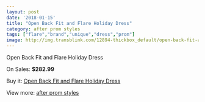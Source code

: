 ```yaml
---
layout: post
date: '2018-01-15'
title: "Open Back Fit and Flare Holiday Dress"
category: after prom styles
tags: ["flare","brand","unique","dress","prom"]
image: http://img.transblink.com/12894-thickbox_default/open-back-fit-and-flare-holiday-dress.jpg
---
```

Open Back Fit and Flare Holiday Dress

On Sales: **$282.99**
<a href="https://www.transblink.com/en/after-prom-styles/4156-open-back-fit-and-flare-holiday-dress.html"><amp-img layout="responsive" width="600" height="600" src="//img.transblink.com/12894-thickbox_default/open-back-fit-and-flare-holiday-dress.jpg" alt="Open Back Fit and Flare Holiday Dress 0" /></a>
<a href="https://www.transblink.com/en/after-prom-styles/4156-open-back-fit-and-flare-holiday-dress.html"><amp-img layout="responsive" width="600" height="600" src="//img.transblink.com/12898-thickbox_default/open-back-fit-and-flare-holiday-dress.jpg" alt="Open Back Fit and Flare Holiday Dress 1" /></a>
<a href="https://www.transblink.com/en/after-prom-styles/4156-open-back-fit-and-flare-holiday-dress.html"><amp-img layout="responsive" width="600" height="600" src="//img.transblink.com/12897-thickbox_default/open-back-fit-and-flare-holiday-dress.jpg" alt="Open Back Fit and Flare Holiday Dress 2" /></a>
<a href="https://www.transblink.com/en/after-prom-styles/4156-open-back-fit-and-flare-holiday-dress.html"><amp-img layout="responsive" width="600" height="600" src="//img.transblink.com/12896-thickbox_default/open-back-fit-and-flare-holiday-dress.jpg" alt="Open Back Fit and Flare Holiday Dress 3" /></a>
<a href="https://www.transblink.com/en/after-prom-styles/4156-open-back-fit-and-flare-holiday-dress.html"><amp-img layout="responsive" width="600" height="600" src="//img.transblink.com/12895-thickbox_default/open-back-fit-and-flare-holiday-dress.jpg" alt="Open Back Fit and Flare Holiday Dress 4" /></a>

Buy it: [Open Back Fit and Flare Holiday Dress](https://www.transblink.com/en/after-prom-styles/4156-open-back-fit-and-flare-holiday-dress.html "Open Back Fit and Flare Holiday Dress")

View more: [after prom styles](https://www.transblink.com/en/55-after-prom-styles "after prom styles")